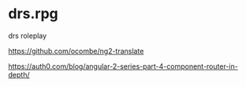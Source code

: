 # drs.rpg
drs roleplay

<!-- http://youknowriad.github.io/angular2-cookbooks/stateless-authentication.html -->
https://github.com/ocombe/ng2-translate

https://auth0.com/blog/angular-2-series-part-4-component-router-in-depth/